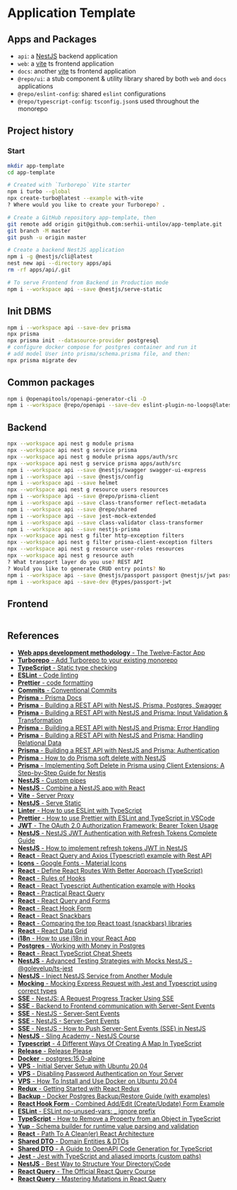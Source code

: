 # Application Template

## Apps and Packages

- `api`: a [NestJS](https://nestjs.com/) backend application
- `web`: a [vite](https://vitejs.dev) ts frontend application
- `docs`: another [vite](https://vitejs.dev) ts frontend application
- `@repo/ui`: a stub component & utility library shared by both `web` and `docs` applications
- `@repo/eslint-config`: shared `eslint` configurations
- `@repo/typescript-config`: `tsconfig.json`s used throughout the monorepo

## Project history

### Start

```bash
mkdir app-template
cd app-template

# Created with `Turborepo` Vite starter
npm i turbo --global
npx create-turbo@latest --example with-vite
? Where would you like to create your Turborepo? .

# Create a GitHub repository app-template, then
git remote add origin git@github.com:serhii-untilov/app-template.git
git branch -M master
git push -u origin master

# Create a backend NestJS application
npm i -g @nestjs/cli@latest
nest new api --directory apps/api
rm -rf apps/api/.git

# To serve Frontend from Backend in Production mode
npm i --workspace api --save @nestjs/serve-static
```

## Init DBMS

```bash
npm i --workspace api --save-dev prisma
npx prisma
npx prisma init --datasource-provider postgresql
# configure docker compose for postgres container and run it
# add model User into prisma/schema.prisma file, and then:
npx prisma migrate dev
```

## Common packages

``` bash
npm i @openapitools/openapi-generator-cli -D
npm i --workspace @repo/openapi --save-dev eslint-plugin-no-loops@latest
```

## Backend

```bash
npx --workspace api nest g module prisma
npx --workspace api nest g service prisma
npx --workspace api nest g module prisma apps/auth/src
npx --workspace api nest g service prisma apps/auth/src
npm i --workspace api --save @nestjs/swagger swagger-ui-express
npm i --workspace api --save @nestjs/config
npm i --workspace api --save helmet
npx --workspace api nest g resource users resources
npm i --workspace api --save @repo/prisma-client
npm i --workspace api --save class-transformer reflect-metadata
npm i --workspace api --save @repo/shared
npm i --workspace api --save jest-mock-extended
npm i --workspace api --save class-validator class-transformer
npm i --workspace api --save nestjs-prisma
npx --workspace api nest g filter http-exception filters
npx --workspace api nest g filter prisma-client-exception filters
npx --workspace api nest g resource user-roles resources
npx --workspace api nest g resource auth
? What transport layer do you use? REST API
? Would you like to generate CRUD entry points? No
npm i --workspace api --save @nestjs/passport passport @nestjs/jwt passport-jwt
npm i --workspace api --save-dev @types/passport-jwt

```

## Frontend

```bash


```

## References

- [**Web apps development methodology** - The Twelve-Factor App](https://12factor.net)
- [**Turborepo** - Add Turborepo to your existing monorepo](https://turbo.build/repo/docs/getting-started/existing-monorepo)
- [**TypeScript** - Static type checking](https://www.typescriptlang.org/)
- [**ESLint** - Code linting](https://eslint.org/)
- [**Prettier** - code formatting](https://prettier.io)
- [**Commits** - Conventional Commits](https://www.conventionalcommits.org)
- [**Prisma** - Prisma Docs](https://www.prisma.io/docs/orm/prisma-migrate)
- [**Prisma** - Building a REST API with NestJS, Prisma, Postgres, Swagger](https://www.prisma.io/blog/nestjs-prisma-rest-api-7D056s1BmOL0)
- [**Prisma** - Building a REST API with NestJS and Prisma: Input Validation & Transformation](https://www.prisma.io/blog/nestjs-prisma-validation-7D056s1kOla1)
- [**Prisma** - Building a REST API with NestJS and Prisma: Error Handling](https://www.prisma.io/blog/nestjs-prisma-error-handling-7D056s1kOop2)
- [**Prisma** - Building a REST API with NestJS and Prisma: Handling Relational Data](https://www.prisma.io/blog/nestjs-prisma-relational-data-7D056s1kOabc)
- [**Prisma** - Building a REST API with NestJS and Prisma: Authentication](https://www.prisma.io/blog/nestjs-prisma-authentication-7D056s1s0k3l)
- [**Prisma** - How to do Prisma soft delete with NestJS](https://stackoverflow.com/questions/73189707/how-to-do-prisma-soft-delete-with-nestjs)
- [**Prisma** - Implementing Soft Delete in Prisma using Client Extensions: A Step-by-Step Guide for Nestjs](https://medium.com/@erciliomarquesmanhica/implementing-soft-delete-in-prisma-using-client-extensions-a-step-by-step-guide-for-nestjs-51a9d0716831)
- [**NestJS** - Custom pipes](https://docs.nestjs.com/pipes#custom-pipes)
- [**NestJS** - Combine a NestJS app with React](https://youtu.be/nY0R7pslbCI?si=Lunb95j6enSY8GXE)
- [**Vite** - Server Proxy](https://vitejs.dev/config/server-options#server-proxy)
- [**NestJS** - Serve Static](https://docs.nestjs.com/recipes/serve-static)
- [**Linter** - How to use ESLint with TypeScript](https://khalilstemmler.com/blogs/typescript/eslint-for-typescript/)
- [**Prettier** - How to use Prettier with ESLint and TypeScript in VSCode](https://khalilstemmler.com/blogs/tooling/prettier/)
- [**JWT** - The OAuth 2.0 Authorization Framework: Bearer Token Usage](https://datatracker.ietf.org/doc/html/rfc6750)
- [**NestJS** - NestJS JWT Authentication with Refresh Tokens Complete Guide](https://www.elvisduru.com/blog/nestjs-jwt-authentication-refresh-token)
- [**NestJS** - How to implement refresh tokens JWT in NestJS](https://webera.blog/how-to-implement-refresh-tokens-jwt-in-nestjs-b8093c5642a9)
- [**React** - React Query and Axios (Typescript) example with Rest API](https://www.bezkoder.com/react-query-axios-typescript/)
- [**Icons** - Google Fonts - Material Icons](https://fonts.google.com/icons?icon.set=Material+Icons)
- [**React** - Define React Routes With Better Approach (TypeScript)](https://medium.com/@ahsan-ali-mansoor/define-react-routes-with-better-approach-typescript-d07de782b517)
- [**React** - Rules of Hooks](https://legacy.reactjs.org/docs/hooks-rules.html)
- [**React** - React Typescript Authentication example with Hooks](https://www.bezkoder.com/react-typescript-authentication-example/)
- [**React** - Practical React Query](https://tkdodo.eu/blog/practical-react-query)
- [**React** - React Query and Forms](https://tkdodo.eu/blog/react-query-and-forms)
- [**React** - React Hook Form](https://react-hook-form.com/)
- [**React** - React Snackbars](https://notistack.com/)
- [**React** - Comparing the top React toast (snackbars) libraries](https://blog.logrocket.com/react-toast-libraries-compared/#tldr-final-verdict)
- [**React** - React Data Grid](https://adazzle.github.io/react-data-grid/#/common-features)
- [**i18n** - How to use i18n in your React App](https://medium.com/@devpedrodias/how-to-use-i18n-in-your-react-app-1f26deb2a3d8)
- [**Postgres** - Working with Money in Postgres](https://www.crunchydata.com/blog/working-with-money-in-postgres)
- [**React** - React TypeScript Cheat Sheets](https://react-typescript-cheatsheet.netlify.app/)
- [**NestJS** - Advanced Testing Strategies with Mocks NestJS - @golevelup/ts-jest](https://trilon.io/blog/advanced-testing-strategies-with-mocks-in-nestjs)
- [**NestJS** - Inject NestJS Service from Another Module](https://tiloid.com/p/inject-nestjs-service-from-another-module)
- [**Mocking** - Mocking Express Request with Jest and Typescript using correct types](https://stackoverflow.com/questions/57964299/mocking-express-request-with-jest-and-typescript-using-correct-types)
- [**SSE** - NestJS: A Request Progress Tracker Using SSE](https://medium.com/@leonardoacrg.dev/nestjs-a-request-progress-tracker-using-sse-b9f2fded9d70)
- [**SSE** - Backend to Frontend communication with Server-Sent Events](https://dev.to/cloudx/backend-to-frontend-communication-with-server-sent-events-56kf)
- [**SSE** - NestJS - Server-Sent Events](https://docs.nestjs.com/techniques/server-sent-events)
- [**SSE** - NestJS - Server-Sent Events](https://docs.nestjs.com/techniques/server-sent-events)
- [**SSE** - NestJS - How to Push Server-Sent Events (SSE) in NestJS](https://www.slingacademy.com/article/how-to-push-server-sent-events-sse-in-nestjs/)
- [**NestJS** - Sling Academy - NestJS Course](https://www.slingacademy.com/cat/node-js/)
- [**Typescript** - 4 Different Ways Of Creating A Map In TypeScript](https://timmousk.com/blog/typescript-map/)
- [**Release** - Release Please](https://github.com/googleapis/release-please)
- [**Docker** - postgres:15.0-alpine](https://hub.docker.com/layers/library/postgres/15.0-alpine/images/sha256-f46b2ae1a00a87552a52fe83d36f7aef60ef61f9d64baf3bfc4abaa89847024b?context=explore#!)
- [**VPS** - Initial Server Setup with Ubuntu 20.04](https://www.digitalocean.com/community/tutorials/initial-server-setup-with-ubuntu-20-04)
- [**VPS** - Disabling Password Authentication on Your Server](https://www.digitalocean.com/community/tutorials/how-to-set-up-ssh-keys-on-ubuntu-20-04)
- [**VPS** - How To Install and Use Docker on Ubuntu 20.04](https://www.digitalocean.com/community/tutorials/how-to-install-and-use-docker-on-ubuntu-20-04)
- [**Redux** - Getting Started with React Redux](https://react-redux.js.org/introduction/getting-started)
- [**Backup** - Docker Postgres Backup/Restore Guide (with examples)](https://simplebackups.com/blog/docker-postgres-backup-restore-guide-with-examples/#before-you-begin)
- [**React Hook Form** - Combined Add/Edit (Create/Update) Form Example](https://jasonwatmore.com/post/2020/10/14/react-hook-form-combined-add-edit-create-update-form-example)
- [**ESLint** - ESLint no-unused-vars: \_ ignore prefix](https://johnnyreilly.com/typescript-eslint-no-unused-vars)
- [**TypeScript** - How to Remove a Property from an Object in TypeScript](https://bobbyhadz.com/blog/typescript-object-remove-property)
- [**Yup** - Schema builder for runtime value parsing and validation](https://yup-docs.vercel.app/docs/intro)
- [**React** - Path To A Clean(er) React Architecture](https://profy.dev/article/react-architecture-api-client)
- [**Shared DTO** - Domain Entities & DTOs](https://profy.dev/article/react-architecture-domain-entities-and-dtos)
- [**Shared DTO** - A Guide to OpenAPI Code Generation for TypeScript](https://www.stefanwille.com/2021/05/2021-05-30-openapi-code-generator-for-typescript)
- [**Jest** - Jest with TypeScript and aliased imports (custom paths)](https://dev.to/mliakos/jest-with-typescript-and-aliased-imports-custom-paths-40d4)
- [**NestJS** - Best Way to Structure Your Directory/Code](https://medium.com/the-crowdlinker-chronicle/best-way-to-structure-your-directory-code-nestjs-a06c7a641401)
- [**React Query** - The Official React Query Course](https://query.gg/?s=dom)
- [**React Query** - Mastering Mutations in React Query](https://tkdodo.eu/blog/mastering-mutations-in-react-query)
